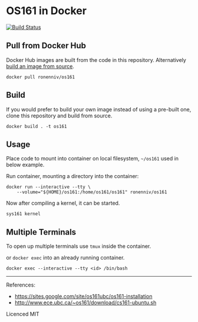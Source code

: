 # OS161 in Docker

[![Build Status](https://travis-ci.com/johnramsden/os161-docker.svg?branch=master)](https://travis-ci.com/johnramsden/os161-docker)

## Pull from Docker Hub

Docker Hub images are built from the code in this repository. Alternatively [build an image from source](#Build).

```shell
docker pull ronenniv/os161
```

## Build

If you would prefer to build your own image instead of using a pre-built one, clone this repository and build from source.

```shell
docker build . -t os161
```

## Usage

Place code to mount into container on local filesystem, `~/os161` used in below example.

Run container, mounting a directory into the container:

```shell
docker run --interactive --tty \
    --volume="${HOME}/os161:/home/os161/os161" ronenniv/os161
```

Now after compiling a kernel, it can be started.

```shell
sys161 kernel
```

## Multiple Terminals

To open up multiple terminals use `tmux` inside the container.

or `docker exec` into an already running container.

```shell
docker exec --interactive --tty <id> /bin/bash
```

---

References:

* https://sites.google.com/site/os161ubc/os161-installation
* http://www.ece.ubc.ca/~os161/download/cs161-ubuntu.sh

Licenced MIT
